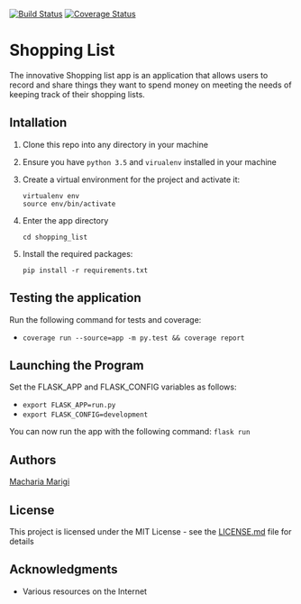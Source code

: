 [![Build Status](https://travis-ci.org/machariamarigi/shopping_list.svg?branch=master)](https://travis-ci.org/machariamarigi/shopping_list) [![Coverage Status](https://coveralls.io/repos/github/machariamarigi/shopping_list/badge.svg?branch=ch-tdd-setup)](https://coveralls.io/github/machariamarigi/shopping_list?branch=ch-tdd-setup)

# Shopping List

The innovative Shopping list app is an application that allows users to record and share things they want to spend money on meeting the needs of keeping track of their shopping lists.

## Intallation

1. Clone this repo into any directory in your machine

2. Ensure you have `python 3.5` and `virualenv` installed in your machine

3. Create a virtual environment for the project and activate it:
    ```
    virtualenv env
    source env/bin/activate
    ```

4. Enter the app directory
    ```
    cd shopping_list
    ```

5. Install the required packages:
    ```
    pip install -r requirements.txt
    ```

## Testing the application
Run the following command for tests and coverage:

* `coverage run --source=app -m py.test && coverage report`
    

## Launching the Program
Set the FLASK_APP and FLASK_CONFIG variables as follows:

* `export FLASK_APP=run.py`
* `export FLASK_CONFIG=development`

You can now run the app with the following command: `flask run`

## Authors
[Macharia Marigi](https://github.com/machariamarigi)

## License
This project is licensed under the MIT License - see the [LICENSE.md](LICENSE.md) file for details

## Acknowledgments
* Various resources on the Internet
